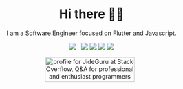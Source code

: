 <h1 align='center'>Hi there 👋🏾</h1>

<p align='center'>I am a Software Engineer focused on Flutter and Javascript. </p>

<p align='center'>
<a href="https://wa.me/2261701427?text=Hello Jide"><img src="https://img.shields.io/badge/WHATSAPP-%2325D366.svg?&style=for-the-badge&logo=whatsapp&logoColor=white" /></a>&nbsp;&nbsp;
<a href="https://twitter.com/iamjideguru"><img src="https://img.shields.io/badge/twitter-%231DA1F2.svg?&style=for-the-badge&logo=twitter&logoColor=white" /></a>
<a href="https://www.linkedin.com/in/festus-babajide-olusegun-b2b197128"><img src="https://img.shields.io/badge/linkedin-%230077B5.svg?&style=for-the-badge&logo=linkedin&logoColor=white" /></a>
<a href="https://medium.com/@jideguru"><img src="https://img.shields.io/badge/medium-%2312100E.svg?&style=for-the-badge&logo=medium&logoColor=white" /></a>
<a href="mailto:guruliciousjide@gmail.com"><img src="https://img.shields.io/badge/email me-%23D14836.svg?&style=for-the-badge&logo=gmail&logoColor=white" /></a>
</p>
<p align='center'>
<a href="https://stackoverflow.com/users/10835183/jideguru"><img src="https://stackoverflow.com/users/flair/10835183.png" width="208" height="58" alt="profile for JideGuru at Stack Overflow, Q&amp;A for professional and enthusiast programmers" title="profile for JideGuru at Stack Overflow, Q&amp;A for professional and enthusiast programmers"></a>&nbsp;&nbsp;
</p>
